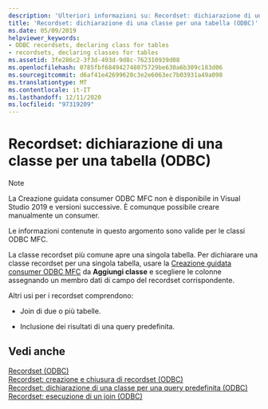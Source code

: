 ```yaml
---
description: 'Ulteriori informazioni su: Recordset: dichiarazione di una classe per una tabella (ODBC)'
title: 'Recordset: dichiarazione di una classe per una tabella (ODBC)'
ms.date: 05/09/2019
helpviewer_keywords:
- ODBC recordsets, declaring class for tables
- recordsets, declaring classes for tables
ms.assetid: 3fe286c2-3f3d-493d-9d8c-762310939d08
ms.openlocfilehash: 0785fbf684942748075729be630a6b309c183d06
ms.sourcegitcommit: d6af41e42699628c3e2e6063ec7b03931a49a098
ms.translationtype: MT
ms.contentlocale: it-IT
ms.lasthandoff: 12/11/2020
ms.locfileid: "97319209"
---
```

# <a name="recordset-declaring-a-class-for-a-table-odbc"></a>Recordset: dichiarazione di una classe per una tabella (ODBC)

> [!NOTE]
> La Creazione guidata consumer ODBC MFC non è disponibile in Visual Studio 2019 e versioni successive. È comunque possibile creare manualmente un consumer.

Le informazioni contenute in questo argomento sono valide per le classi ODBC MFC.

La classe recordset più comune apre una singola tabella. Per dichiarare una classe recordset per una singola tabella, usare la [Creazione guidata consumer ODBC MFC](../../mfc/reference/adding-an-mfc-odbc-consumer.md) da **Aggiungi classe** e scegliere le colonne assegnando un membro dati di campo del recordset corrispondente.

Altri usi per i recordset comprendono:

- Join di due o più tabelle.

- Inclusione dei risultati di una query predefinita.

## <a name="see-also"></a>Vedi anche

[Recordset (ODBC)](../../data/odbc/recordset-odbc.md)<br/>
[Recordset: creazione e chiusura di recordset (ODBC)](../../data/odbc/recordset-creating-and-closing-recordsets-odbc.md)<br/>
[Recordset: dichiarazione di una classe per una query predefinita (ODBC)](../../data/odbc/recordset-declaring-a-class-for-a-predefined-query-odbc.md)<br/>
[Recordset: esecuzione di un join (ODBC)](../../data/odbc/recordset-performing-a-join-odbc.md)
